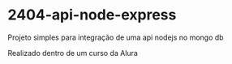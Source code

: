 # 2404-api-node-express
Projeto simples para integração de uma api nodejs no mongo db

Realizado dentro de um  curso da Alura